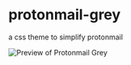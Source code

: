 # protonmail-grey
a css theme to simplify protonmail 

![Preview of Protonmail Grey](https://github.com/cniculescu/protonmail-grey/blob/master/preview.png)
